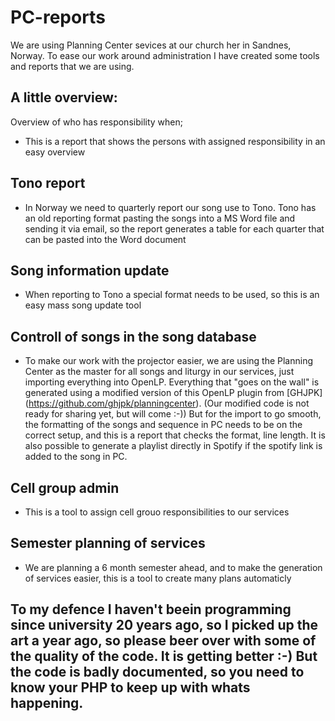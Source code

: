 # PC-reports

We are using Planning Center sevices at our church her in Sandnes, Norway. To ease our work around administration I have created some tools and reports that we are using.

## A little overview:
Overview of who has responsibility when;
- This is a report that shows the persons with assigned responsibility in an easy overview

## Tono report
- In Norway we need to quarterly report our song use to Tono. Tono has an old reporting format pasting the songs into a MS Word file and sending it via email, so the report generates a table for each quarter that can be pasted into the Word document

## Song information update
- When reporting to Tono a special format needs to be used, so this is an easy mass song update tool

## Controll of songs in the song database
- To make our work with the projector easier, we are using the Planning Center as the master for all songs and liturgy in our services, just importing everything into OpenLP. Everything that "goes on the wall" is generated using a modified version of this OpenLP plugin from [GHJPK] (https://github.com/ghjpk/planningcenter). (Our modified code is not ready for sharing yet, but will come :-)) But for the import to go smooth, the formatting of the songs and sequence in PC needs to be on the correct setup, and this is a report that checks the format, line length. It is also possible to generate a playlist directly in Spotify if the spotify link is added to the song in PC.


## Cell group admin
- This is a tool to assign cell grouo responsibilities to our services

## Semester planning of services
- We are planning a 6 month semester ahead, and to make the generation of services easier, this is a tool to create many plans automaticly


## To my defence I haven't beein programming since university 20 years ago, so I picked up the art a year ago, so please beer over with some of the quality of the code. It is getting better :-) But the code is badly documented, so you need to know your PHP to keep up with whats happening.
